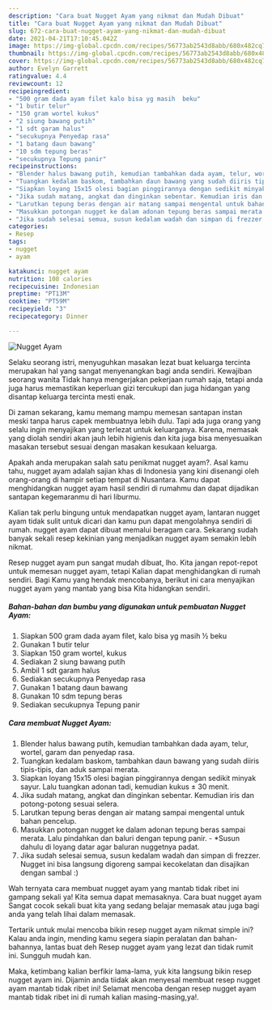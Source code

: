```yaml
---
description: "Cara buat Nugget Ayam yang nikmat dan Mudah Dibuat"
title: "Cara buat Nugget Ayam yang nikmat dan Mudah Dibuat"
slug: 672-cara-buat-nugget-ayam-yang-nikmat-dan-mudah-dibuat
date: 2021-04-21T17:10:45.042Z
image: https://img-global.cpcdn.com/recipes/56773ab2543d8abb/680x482cq70/nugget-ayam-foto-resep-utama.jpg
thumbnail: https://img-global.cpcdn.com/recipes/56773ab2543d8abb/680x482cq70/nugget-ayam-foto-resep-utama.jpg
cover: https://img-global.cpcdn.com/recipes/56773ab2543d8abb/680x482cq70/nugget-ayam-foto-resep-utama.jpg
author: Evelyn Garrett
ratingvalue: 4.4
reviewcount: 12
recipeingredient:
- "500 gram dada ayam filet kalo bisa yg masih  beku"
- "1 butir telur"
- "150 gram wortel kukus"
- "2 siung bawang putih"
- "1 sdt garam halus"
- "secukupnya Penyedap rasa"
- "1 batang daun bawang"
- "10 sdm tepung beras"
- "secukupnya Tepung panir"
recipeinstructions:
- "Blender halus bawang putih, kemudian tambahkan dada ayam, telur, wortel, garam dan penyedap rasa."
- "Tuangkan kedalam baskom, tambahkan daun bawang yang sudah diiris tipis-tipis, dan aduk sampai merata."
- "Siapkan loyang 15x15 olesi bagian pinggirannya dengan sedikit minyak sayur. Lalu tuangkan adonan tadi, kemudian kukus ± 30 menit."
- "Jika sudah matang, angkat dan dinginkan sebentar. Kemudian iris dan potong-potong sesuai selera."
- "Larutkan tepung beras dengan air matang sampai mengental untuk bahan pencelup."
- "Masukkan potongan nugget ke dalam adonan tepung beras sampai merata. Lalu pindahkan dan baluri dengan tepung panir. *Susun dahulu di loyang datar agar baluran nuggetnya padat."
- "Jika sudah selesai semua, susun kedalam wadah dan simpan di frezzer. Nugget ini bisa langsung digoreng sampai kecokelatan dan disajikan dengan sambal :)"
categories:
- Resep
tags:
- nugget
- ayam

katakunci: nugget ayam 
nutrition: 108 calories
recipecuisine: Indonesian
preptime: "PT13M"
cooktime: "PT59M"
recipeyield: "3"
recipecategory: Dinner

---
```



![Nugget Ayam](https://img-global.cpcdn.com/recipes/56773ab2543d8abb/680x482cq70/nugget-ayam-foto-resep-utama.jpg)

Selaku seorang istri, menyuguhkan masakan lezat buat keluarga tercinta merupakan hal yang sangat menyenangkan bagi anda sendiri. Kewajiban seorang  wanita Tidak hanya mengerjakan pekerjaan rumah saja, tetapi anda juga harus memastikan keperluan gizi tercukupi dan juga hidangan yang disantap keluarga tercinta mesti enak.

Di zaman  sekarang, kamu memang mampu memesan santapan instan meski tanpa harus capek membuatnya lebih dulu. Tapi ada juga orang yang selalu ingin menyajikan yang terlezat untuk keluarganya. Karena, memasak yang diolah sendiri akan jauh lebih higienis dan kita juga bisa menyesuaikan masakan tersebut sesuai dengan masakan kesukaan keluarga. 



Apakah anda merupakan salah satu penikmat nugget ayam?. Asal kamu tahu, nugget ayam adalah sajian khas di Indonesia yang kini disenangi oleh orang-orang di hampir setiap tempat di Nusantara. Kamu dapat menghidangkan nugget ayam hasil sendiri di rumahmu dan dapat dijadikan santapan kegemaranmu di hari liburmu.

Kalian tak perlu bingung untuk mendapatkan nugget ayam, lantaran nugget ayam tidak sulit untuk dicari dan kamu pun dapat mengolahnya sendiri di rumah. nugget ayam dapat dibuat memalui beragam cara. Sekarang sudah banyak sekali resep kekinian yang menjadikan nugget ayam semakin lebih nikmat.

Resep nugget ayam pun sangat mudah dibuat, lho. Kita jangan repot-repot untuk memesan nugget ayam, tetapi Kalian dapat menghidangkan di rumah sendiri. Bagi Kamu yang hendak mencobanya, berikut ini cara menyajikan nugget ayam yang mantab yang bisa Kita hidangkan sendiri.

<!--inarticleads1-->

##### Bahan-bahan dan bumbu yang digunakan untuk pembuatan Nugget Ayam:

1. Siapkan 500 gram dada ayam filet, kalo bisa yg masih ½ beku
1. Gunakan 1 butir telur
1. Siapkan 150 gram wortel, kukus
1. Sediakan 2 siung bawang putih
1. Ambil 1 sdt garam halus
1. Sediakan secukupnya Penyedap rasa
1. Gunakan 1 batang daun bawang
1. Gunakan 10 sdm tepung beras
1. Sediakan secukupnya Tepung panir




<!--inarticleads2-->

##### Cara membuat Nugget Ayam:

1. Blender halus bawang putih, kemudian tambahkan dada ayam, telur, wortel, garam dan penyedap rasa.
1. Tuangkan kedalam baskom, tambahkan daun bawang yang sudah diiris tipis-tipis, dan aduk sampai merata.
1. Siapkan loyang 15x15 olesi bagian pinggirannya dengan sedikit minyak sayur. Lalu tuangkan adonan tadi, kemudian kukus ± 30 menit.
1. Jika sudah matang, angkat dan dinginkan sebentar. Kemudian iris dan potong-potong sesuai selera.
1. Larutkan tepung beras dengan air matang sampai mengental untuk bahan pencelup.
1. Masukkan potongan nugget ke dalam adonan tepung beras sampai merata. Lalu pindahkan dan baluri dengan tepung panir. - *Susun dahulu di loyang datar agar baluran nuggetnya padat.
1. Jika sudah selesai semua, susun kedalam wadah dan simpan di frezzer. Nugget ini bisa langsung digoreng sampai kecokelatan dan disajikan dengan sambal :)




Wah ternyata cara membuat nugget ayam yang mantab tidak ribet ini gampang sekali ya! Kita semua dapat memasaknya. Cara buat nugget ayam Sangat cocok sekali buat kita yang sedang belajar memasak atau juga bagi anda yang telah lihai dalam memasak.

Tertarik untuk mulai mencoba bikin resep nugget ayam nikmat simple ini? Kalau anda ingin, mending kamu segera siapin peralatan dan bahan-bahannya, lantas buat deh Resep nugget ayam yang lezat dan tidak rumit ini. Sungguh mudah kan. 

Maka, ketimbang kalian berfikir lama-lama, yuk kita langsung bikin resep nugget ayam ini. Dijamin anda tiidak akan menyesal membuat resep nugget ayam mantab tidak ribet ini! Selamat mencoba dengan resep nugget ayam mantab tidak ribet ini di rumah kalian masing-masing,ya!.

